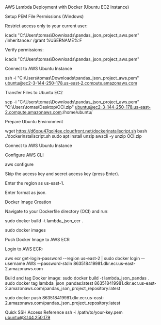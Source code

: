 AWS Lambda Deployment with Docker (Ubuntu EC2 Instance)

Setup PEM File Permissions (Windows)

Restrict access only to your current user:

icacls "C:\Users\tomas\Downloads\pandas_json_project_aws.pem" /inheritance:r /grant %USERNAME%:F

Verify permissions:

icacls  "C:\Users\tomas\Downloads\pandas_json_project_aws.pem"

Connect to AWS Ubuntu Instance

ssh -i "C:\Users\tomas\Downloads\pandas_json_project_aws.pem" ubuntu@ec2-3-144-250-178.us-east-2.compute.amazonaws.com


Transfer Files to Ubuntu EC2

scp -i "C:\Users\tomas\Downloads\pandas_json_project_aws.pem" "C:\Users\tomas\Desktop\OCI.zip" ubuntu@ec2-3-144-250-178.us-east-2.compute.amazonaws.com:/home/ubuntu/

Prepare Ubuntu Environment

wget https://d6opu47qoi4ee.cloudfront.net/dockerinstallscript.sh
bash ./dockerinstallscript.sh
sudo apt install unzip awscli -y
unzip OCI.zip

Connect to AWS Ubuntu Instance

Configure AWS CLI

aws configure

Skip the access key and secret access key (press Enter).

Enter the region as us-east-1.

Enter format as json.

Docker Image Creation

Navigate to your Dockerfile directory (OCI) and run:

sudo docker build -t lambda_json_ecr .

sudo docker images


Push Docker Image to AWS ECR

Login to AWS ECR:

aws ecr get-login-password --region us-east-2 | sudo docker login --username AWS --password-stdin 863518419981.dkr.ecr.us-east-2.amazonaws.com

Build and tag Docker image:
sudo docker build -t lambda_json_pandas .
sudo docker tag lambda_json_pandas:latest 863518419981.dkr.ecr.us-east-2.amazonaws.com/pandas_json_project_repository:latest


sudo docker push 863518419981.dkr.ecr.us-east-2.amazonaws.com/pandas_json_project_repository:latest



Quick SSH Access Reference
ssh -i /path/to/your-key.pem ubuntu@3.144.250.179



